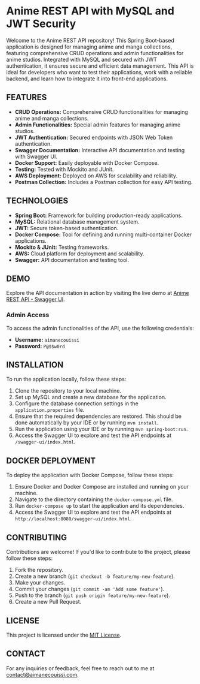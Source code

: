 # Anime REST API with MySQL and JWT Security

Welcome to the Anime REST API repository! This Spring Boot-based application is designed for managing anime and manga collections, featuring comprehensive CRUD operations and admin functionalities for anime studios. Integrated with MySQL and secured with JWT authentication, it ensures secure and efficient data management. This API is ideal for developers who want to test their applications, work with a reliable backend, and learn how to integrate it into front-end applications.

## FEATURES

- **CRUD Operations:** Comprehensive CRUD functionalities for managing anime and manga collections.
- **Admin Functionalities:** Special admin features for managing anime studios.
- **JWT Authentication:** Secured endpoints with JSON Web Token authentication.
- **Swagger Documentation:** Interactive API documentation and testing with Swagger UI.
- **Docker Support:** Easily deployable with Docker Compose.
- **Testing:** Tested with Mockito and JUnit.
- **AWS Deployment:** Deployed on AWS for scalability and reliability.
- **Postman Collection:** Includes a Postman collection for easy API testing.

## TECHNOLOGIES

- **Spring Boot:** Framework for building production-ready applications.
- **MySQL:** Relational database management system.
- **JWT:** Secure token-based authentication.
- **Docker Compose:** Tool for defining and running multi-container Docker applications.
- **Mockito & JUnit:** Testing frameworks.
- **AWS:** Cloud platform for deployment and scalability.
- **Swagger:** API documentation and testing tool.

## DEMO

Explore the API documentation in action by visiting the live demo at [Anime REST API - Swagger UI](http://anime-rest-api.us-east-1.elasticbeanstalk.com/swagger-ui/index.html).

### Admin Access

To access the admin functionalities of the API, use the following credentials:

- **Username:** `aimanecouissi`
- **Password:** `P@$$w0rd`

## INSTALLATION

To run the application locally, follow these steps:

1. Clone the repository to your local machine.
2. Set up MySQL and create a new database for the application.
3. Configure the database connection settings in the `application.properties` file.
4. Ensure that the required dependencies are restored. This should be done automatically by your IDE or by running `mvn install`.
5. Run the application using your IDE or by running `mvn spring-boot:run`.
6. Access the Swagger UI to explore and test the API endpoints at `/swagger-ui/index.html`.

## DOCKER DEPLOYMENT

To deploy the application with Docker Compose, follow these steps:

1. Ensure Docker and Docker Compose are installed and running on your machine.
2. Navigate to the directory containing the `docker-compose.yml` file.
3. Run `docker-compose up` to start the application and its dependencies.
4. Access the Swagger UI to explore and test the API endpoints at `http://localhost:8080/swagger-ui/index.html`.

## CONTRIBUTING

Contributions are welcome! If you'd like to contribute to the project, please follow these steps:

1. Fork the repository.
2. Create a new branch (`git checkout -b feature/my-new-feature`).
3. Make your changes.
4. Commit your changes (`git commit -am 'Add some feature'`).
5. Push to the branch (`git push origin feature/my-new-feature`).
6. Create a new Pull Request.

## LICENSE

This project is licensed under the [MIT License](LICENSE).

## CONTACT

For any inquiries or feedback, feel free to reach out to me at [contact@aimanecouissi.com](mailto:contact@aimanecouissi.com).

